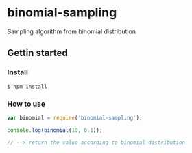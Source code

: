 binomial-sampling
=================

Sampling algorithm from binomial distribution

## Gettin started

### Install

```
$ npm install
```

### How to use

```js
var binomial = require('binomial-sampling');

console.log(binomial(10, 0.1));

// --> return the value according to binomial distribution
```

